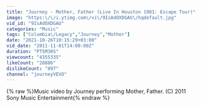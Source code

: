 ```yaml
---
title: "Journey - Mother, Father (Live In Houston 1981: Escape Tour)"
image: "https:\/\/i.ytimg.com\/vi\/9IsAdOXDGAU\/hqdefault.jpg"
vid_id: "9IsAdOXDGAU"
categories: "Music"
tags: ["Columbia\/Legacy","Journey","Mother"]
date: "2021-10-26T10:15:29+03:00"
vid_date: "2011-11-01T14:00:00Z"
duration: "PT5M30S"
viewcount: "4355335"
likeCount: "20886"
dislikeCount: "897"
channel: "journeyVEVO"
---
```

{% raw %}Music video by Journey performing Mother, Father. (C) 2011 Sony Music Entertainment{% endraw %}
